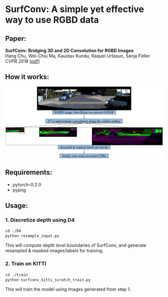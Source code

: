 # SurfConv: A simple yet effective way to use RGBD data

## Paper:

**SurfConv: Bridging 3D and 2D Convolution for RGBD Images**  
Hang Chu, Wei-Chiu Ma, Kaustav Kundu, Raquel Urtasun, Sanja Fidler  
*CVPR 2018* \[[pdf](http://chuhang.github.io/files/publications/CVPR_18_1.pdf)\]

## How it works:
![SurfConv](./img/intro.png "SurfConv")

## Requirements:
- pytorch-0.2.0  
- pypng

## Usage:
### 1. Discretize depth using D4

```
cd ./D4
python resample_input.py
```

This will compute depth level boundaries of SurfConv, and generate resampled & masked images/labels for training.

### 2. Train on KITTI

```
cd ./train
python surfconv_kitti_scratch_train.py
```

This will train the model using images generated from step 1.
